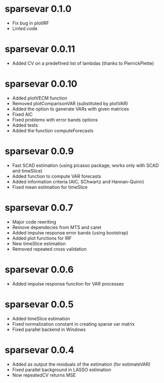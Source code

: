 # sparsevar 0.1.0

- Fix bug in plotIRF
- Linted code

# sparsevar 0.0.11

- Added CV on a predefined list of lambdas (thanks to PierrickPiette) 

# sparsevar 0.0.10

- Added plotVECM function
- Removed plotComparisonVAR (substituted by plotVAR)
- Added the option to generate VARs with given matrices
- Fixed AIC
- Fixed problems with error bands options
- Added tests
- Added the function computeForecasts

# sparsevar 0.0.9

- Fast SCAD estimation (using picasso package; works only with SCAD and timeSlice)
- Added function to compute VAR forecasts
- Added information criteria (AIC, SChwartz and Hannan-Quinn)
- Fixed mean estimation for timeSlice

# sparsevar 0.0.7

- Major code rewriting
- Remove dependecies from MTS and caret
- Added impulse response error bands (using bootstrap)
- Added plot functions for IRF
- New timeSlice estimation
- Removed repeated cross validation

# sparsevar 0.0.6

- Added impulse response function for VAR processes

# sparsevar 0.0.5

- Added timeSlice estimation
- Fixed normalization constant in creating sparse var matrix
- Fixed parallel backend in Windows 

# sparsevar 0.0.4

- Added as output the residuals of the estimation (for estimateVAR)
- Fixed parallel background in LASSO estimation
- Now repeatedCV returns MSE
